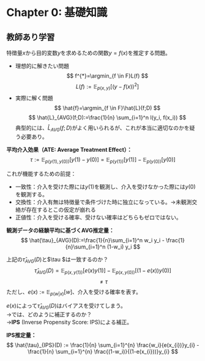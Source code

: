 # Chapter 0: 基礎知識
## 教師あり学習
特徴量$x$から目的変数$y$を求めるための関数$y=f(x)$を推定する問題。
- 理想的に解きたい問題
$$
f^{*}=\argmin_{f \in F}L(f)
$$
$$
L(f) := \mathbb{E}_{p(x,y)}[(y-f(x))^2]
$$
- 実際に解く問題
$$
\hat{f}=\argmin_{f \in F}\hat{L}(f;D)
$$
$$
\hat{L}_{AVG}(f;D):=\frac{1}{n} \sum_{i=1}^n l(y_i, f(x_i))
$$
典型的には、$\hat{L}_{AVG}(f;D)$がよく用いられるが、これが本当に適切なのかを疑う必要あり。

**平均介入効果（ATE: Average Treatment Effect）：**
$$
\tau := \mathbb{E}_{p(y(1),y(0))}[y(1)-y(0)] = \mathbb{E}_{p(y(1))}[y(1)] - \mathbb{E}_{p(y(0))}[y(0)]
$$

これが機能するための前提：
- 一致性：介入を受けた際には$y(1)$を観測し、介入を受けなかった際には$y(0)$を観測する。
- 交換性：介入有無は特徴量で条件づけた時に独立になっている。→未観測交絡が存在するとこの仮定が崩れる
- 正値性：介入を受ける確率、受けない確率はどちらもゼロではない。

**観測データの経験平均に基づくAVG推定量：**
$$
\hat{\tau}_{AVG}(D):=\frac{1}{n}\sum_{i=1}^n w_i y_i - \frac{1}{n}\sum_{i=1}^n (1-w_i) y_i
$$

上記の$\hat{\tau}_{AVG}(D)$と$\tau $は一致するのか？
$$
\hat{\tau}_{AVG}(D)=\mathbb{E}_{p(x,y(1))}[e(x)y(1)]-\mathbb{E}_{p(x,y(0))}[(1-e(x))y(0)]
$$
$$
\neq \tau
$$
ただし、$e(x):=\mathbb{E}_{p(w|x)}[w]$、介入を受ける確率を表す。

$e(x)$によって$\hat{\tau}_{AVG}(D)$はバイアスを受けてしまう。<br>
→では、どのように補正するのか？<br>
→**IPS** (Inverse Propensity Score: IPS)による補正。

**IPS推定量：**
$$
\hat{\tau}_{IPS}(D) := \frac{1}{n} \sum_{i=1}^{n} \frac{w_i}{e(x_{i})}y_{i} - \frac{1}{n} \sum_{i=1}^{n} \frac{(1-w_i)}{(1-e(x_{i}))}y_{i}
$$
